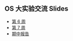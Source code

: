 ## OS 大实验交流 Slides

- [第 6 周](https://liang2kl.github.io/os-lab-weekly/docs/week6)
- [第 7 周](https://liang2kl.github.io/os-lab-weekly/docs/week7)
- [期中报告](https://liang2kl.github.io/os-lab-weekly/docs/midterm)